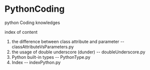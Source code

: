 # PythonCoding
python Coding knowledges

index of content
1. the difference between class attribute and parameter -- classAttributeVsParameters.py
2. the usage of double underscore (dunder) -- doubleUnderscore.py
3. Python built-in types -- PythonType.py
4. Index -- indexPython.py
